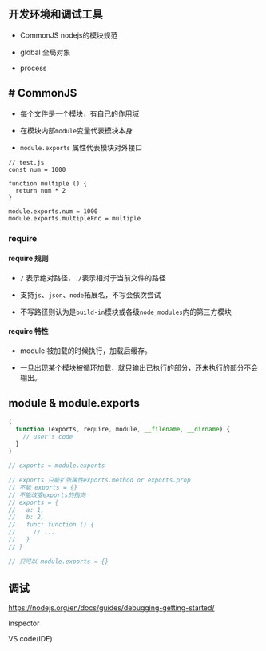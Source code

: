 ## 开发环境和调试工具

* CommonJS nodejs的模块规范

* global 全局对象

* process

## # CommonJS

* 每个文件是一个模块，有自己的作用域

* 在模块内部`module`变量代表模块本身

* `module.exports` 属性代表模块对外接口

```
// test.js
const num = 1000

function multiple () {
  return num * 2
}

module.exports.num = 1000
module.exports.multipleFnc = multiple
```

### require

#### require 规则

* `/` 表示绝对路径，`./`表示相对于当前文件的路径

* 支持`js`、`json`、`node`拓展名，不写会依次尝试

* 不写路径则认为是`build-in`模块或各级`node_modules`内的第三方模块

#### require 特性

* module 被加载的时候执行，加载后缓存。

* 一旦出现某个模块被循环加载，就只输出已执行的部分，还未执行的部分不会输出。

## module & module.exports

```javascript
(
  function (exports, require, module, __filename, __dirname) {
    // user's code
  }
)

// exports = module.exports

// exports 只能扩张属性exports.method or exports.prop
// 不能 exports = {}
// 不能改变exports的指向
// exports = {
//   a: 1,
//   b: 2,
//   func: function () {
//     // ...
//   }
// }

// 只可以 module.exports = {}
```

## 调试

https://nodejs.org/en/docs/guides/debugging-getting-started/

Inspector

VS code(IDE)
